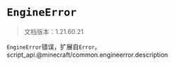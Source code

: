 # `EngineError`

> 文档版本：1.21.60.21

`EngineError`错误，扩展自`Error`。script_api.@minecraft/common.engineerror.description
